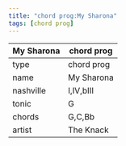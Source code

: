 ```yaml
---
title: "chord prog:My Sharona"
tags: [chord prog]
---
```


|My Sharona|chord prog|
|---|---|
|type|chord prog|
|name|My Sharona|
|nashville|I,IV,bIII|
|tonic|G|
|chords|G,C,Bb|
|artist|The Knack|


